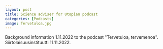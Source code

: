 ```yaml
---
layout: post
title: Science adviser for Utopian podcast
categories: [Podcasts]
image: Tervetuloa.jpg
---
```

Background information 1.11.2022 to the podcast "Tervetuloa, tervemenoa". Siirtolaisuusinstituutti 11.11.2022.
